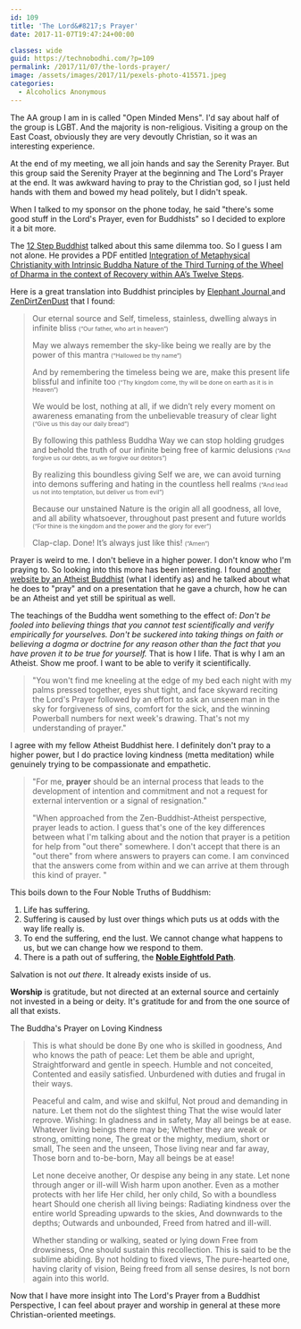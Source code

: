 ```yaml
---
id: 109
title: 'The Lord&#8217;s Prayer'
date: 2017-11-07T19:47:24+00:00

classes: wide
guid: https://technobodhi.com/?p=109
permalink: /2017/11/07/the-lords-prayer/
image: /assets/images/2017/11/pexels-photo-415571.jpeg
categories:
  - Alcoholics Anonymous
---
```

The AA group I am in is called "Open Minded Mens". I'd say about half of the group is LGBT. And the majority is non-religious. Visiting a group on the East Coast, obviously they are very devoutly Christian, so it was an interesting experience.

At the end of my meeting, we all join hands and say the Serenity Prayer. But this group said the Serenity Prayer at the beginning and The Lord's Prayer at the end. It was awkward having to pray to the Christian god, so I just held hands with them and bowed my head politely, but I didn't speak.

When I talked to my sponsor on the phone today, he said "there's some good stuff in the Lord's Prayer, even for Buddhists" so I decided to explore it a bit more.

The <a href="http://www.the12stepbuddhist.com/the-lords-prayer-emmet-fox/">12 Step Buddhist</a> talked about this same dilemma too. So I guess I am not alone. He provides a PDF entitled <a title="LordsPrayer_EmmetFox" href="http://www.surrenderworks.com/newthoughtlibrary/Emmet%20Fox/The%20Lord%27s%20Prayer.pdf">Integration of Metaphysical Christianity with Intrinsic Buddha Nature of the Third Turning of the Wheel of Dharma in the context of Recovery within AA’s Twelve Steps</a>.

Here is a great translation into Buddhist principles by <a href="https://www.elephantjournal.com/2011/05/a-zen-translation-of-the-lords-prayer-andrew-wilson/">Elephant Journal </a>and <a href="https://zendirtzendust.wordpress.com/2010/06/01/the-lords-prayer-zen-edition/">ZenDirtZenDust</a> that I found:
<blockquote>Our eternal source and Self, timeless, stainless, dwelling always in infinite bliss <span style="font-size: 75%;">(“Our father, who art in heaven”)</span>

May we always remember the sky-like being we really are by the power of this mantra <span style="font-size: 75%;">(“Hallowed be thy name”)</span>

And by remembering the timeless being we are, make this present life blissful and infinite too <span style="font-size: 75%;">(“Thy kingdom come, thy will be done on earth as it is in Heaven”)</span>

We would be lost, nothing at all, if we didn’t rely every moment on awareness emanating from the unbelievable treasury of clear light <span style="font-size: 75%;">(“Give us this day our daily bread”)</span>

By following this pathless Buddha Way we can stop holding grudges and behold the truth of our infinite being free of karmic delusions <span style="font-size: 75%;">(“And forgive us our debts, as we forgive our debtors”)</span>

By realizing this boundless giving Self we are, we can avoid turning into demons suffering and hating in the countless hell realms <span style="font-size: 75%;">(“And lead us not into temptation, but deliver us from evil”)</span>

Because our unstained Nature is the origin all all goodness, all love, and all ability whatsoever, throughout past present and future worlds <span style="font-size: 75%;">(“For thine is the kingdom and the power and the glory for ever”)</span>

Clap-clap. Done! It’s always just like this! <span style="font-size: 75%;">(“Amen”)</span></blockquote>
Prayer is weird to me. I don't believe in a higher power. I don't know who I'm praying to. So looking into this more has been interesting. I found <a href="http://www.eyeofchan.org/all-articles/articles-by-author/by-yin-de/730-the-prayer-of-a-zen-buddhist-atheist.html">another website by an Atheist Buddhist</a> (what I identify as) and he talked about what he does to "pray" and on a presentation that he gave a church, how he can be an Atheist and yet still be spiritual as well.

The teachings of the Buddha went something to the effect of: <em>Don't be fooled into believing things that you cannot test scientifically and verify empirically for yourselves. Don't be suckered into taking things on faith or believing a dogma or doctrine for any reason other than the fact that you have proven it to be true for yourself. </em>That is how I life. That is why I am an Atheist. Show me proof. I want to be able to verify it scientifically.
<blockquote>"You won't find me kneeling at the edge of my bed each night with my palms pressed together, eyes shut tight, and face skyward reciting the Lord's Prayer followed by an effort to ask an unseen man in the sky for forgiveness of sins, comfort for the sick, and the winning Powerball numbers for next week's drawing. That's not my understanding of prayer."</blockquote>
I agree with my fellow Atheist Buddhist here. I definitely don't pray to a higher power, but I do practice loving kindness (metta meditation) while genuinely trying to be compassionate and empathetic.
<blockquote>"For me, <strong>prayer</strong> should be an internal process that leads to the development of intention and commitment and not a request for external intervention or a signal of resignation."

"When approached from the Zen-Buddhist-Atheist perspective, prayer leads to action. I guess that's one of the key differences between what I'm talking about and the notion that prayer is a petition for help from "out there" somewhere. I don't accept that there is an "out there" from where answers to prayers can come. I am convinced that the answers come from within and we can arrive at them through this kind of prayer. "</blockquote>
This boils down to the Four Noble Truths of Buddhism:
<ol>
	<li>Life has suffering.</li>
	<li>Suffering is caused by lust over things which puts us at odds with the way life really is.</li>
	<li>To end the suffering, end the lust. We cannot change what happens to us, but we can change how we respond to them.</li>
	<li>There is a path out of suffering, the <strong><a href="https://thebuddhistcentre.com/text/noble-eightfold-path">Noble Eightfold Path</a></strong>.</li>
</ol>
Salvation is not <em>out there</em>. It already exists inside of us.

<strong>Worship</strong> is gratitude, but not directed at an external source and certainly not invested in a being or deity. It's gratitude for and from the one source of all that exists.

The Buddha's Prayer on Loving Kindness
<blockquote>This is what should be done
By one who is skilled in goodness,
And who knows the path of peace:
Let them be able and upright,
Straightforward and gentle in speech.
Humble and not conceited,
Contented and easily satisfied.
Unburdened with duties and frugal in their ways.

Peaceful and calm, and wise and skilful,
Not proud and demanding in nature.
Let them not do the slightest thing
That the wise would later reprove.
Wishing: In gladness and in safety,
May all beings be at ease.
Whatever living beings there may be;
Whether they are weak or strong, omitting none,
The great or the mighty, medium, short or small,
The seen and the unseen,
Those living near and far away,
Those born and to-be-born,
May all beings be at ease!

Let none deceive another,
Or despise any being in any state.
Let none through anger or ill-will
Wish harm upon another.
Even as a mother protects with her life
Her child, her only child,
So with a boundless heart
Should one cherish all living beings:
Radiating kindness over the entire world
Spreading upwards to the skies,
And downwards to the depths;
Outwards and unbounded,
Freed from hatred and ill-will.

Whether standing or walking, seated or lying down
Free from drowsiness,
One should sustain this recollection.
This is said to be the sublime abiding.
By not holding to fixed views,
The pure-hearted one, having clarity of vision,
Being freed from all sense desires,
Is not born again into this world.</blockquote>
Now that I have more insight into The Lord's Prayer from a Buddhist Perspective, I can feel about prayer and worship in general at these more Christian-oriented meetings.